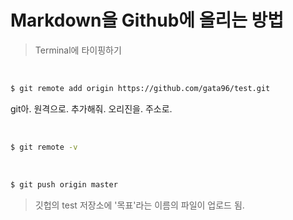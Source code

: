 # Markdown을 Github에 올리는 방법

> Terminal에 타이핑하기
<br>

```bash
$ git remote add origin https://github.com/gata96/test.git
```
git아. 원격으로. 추가해줘. 오리진을. 주소로.

<br>

```bash
$ git remote -v
```

<br>

```bash
$ git push origin master
```

> 깃헙의 test 저장소에 '목표'라는 이름의 파일이 업로드 됨.